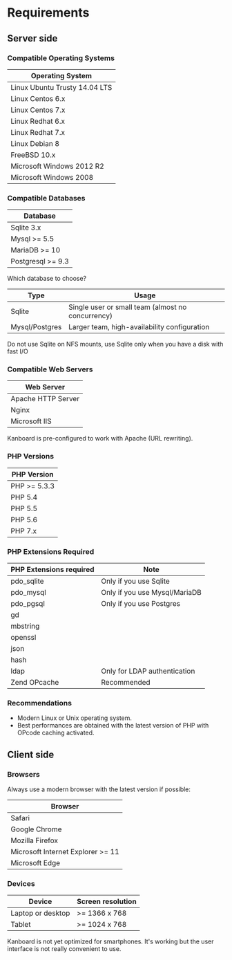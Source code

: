Requirements
============

Server side
-----------

### Compatible Operating Systems

| Operating System               |
|--------------------------------|
| Linux Ubuntu Trusty 14.04 LTS  |
| Linux Centos 6.x               |
| Linux Centos 7.x               |
| Linux Redhat 6.x               |
| Linux Redhat 7.x               |
| Linux Debian 8                 |
| FreeBSD 10.x                   |
| Microsoft Windows 2012 R2      |
| Microsoft Windows 2008         |

### Compatible Databases

| Database           |
|--------------------|
| Sqlite 3.x         |
| Mysql >= 5.5       |
| MariaDB >= 10      |
| Postgresql >= 9.3  |

Which database to choose?

| Type            | Usage                                               |
|-----------------|-----------------------------------------------------|
| Sqlite          | Single user or small team (almost no concurrency)   |
| Mysql/Postgres  | Larger team, high-availability configuration        |

Do not use Sqlite on NFS mounts, use Sqlite only when you have a disk with fast I/O

### Compatible Web Servers

| Web Server         |
|--------------------|
| Apache HTTP Server |
| Nginx              |
| Microsoft IIS      |

Kanboard is pre-configured to work with Apache (URL rewriting).

### PHP Versions

| PHP Version    |
|----------------|
| PHP >= 5.3.3   |
| PHP 5.4        |
| PHP 5.5        |
| PHP 5.6        |
| PHP 7.x        |

### PHP Extensions Required

| PHP Extensions required    | Note                          |
|----------------------------|-------------------------------|
| pdo_sqlite                 | Only if you use Sqlite        |
| pdo_mysql                  | Only if you use Mysql/MariaDB |
| pdo_pgsql                  | Only if you use Postgres      |
| gd                         |                               |
| mbstring                   |                               |
| openssl                    |                               |
| json                       |                               |
| hash                       |                               |
| ldap                       | Only for LDAP authentication  |
| Zend OPcache               | Recommended                   |

### Recommendations

- Modern Linux or Unix operating system.
- Best performances are obtained with the latest version of PHP with OPcode caching activated.

Client side
-----------

### Browsers

Always use a modern browser with the latest version if possible:

| Browser                               |
|---------------------------------------|
| Safari                                |
| Google Chrome                         |
| Mozilla Firefox                       |
| Microsoft Internet Explorer >= 11     |
| Microsoft Edge                        |

### Devices

| Device            | Screen resolution  |
|-------------------|--------------------|
| Laptop or desktop | >= 1366 x 768      |
| Tablet            | >= 1024 x 768      |

Kanboard is not yet optimized for smartphones. It's working but the user interface is not really convenient to use.
